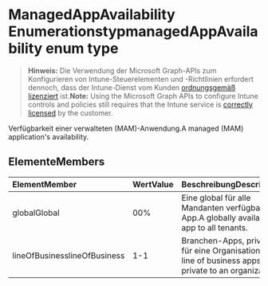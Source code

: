 # <a name="managedappavailability-enum-type"></a><span data-ttu-id="e0a55-101">ManagedAppAvailability Enumerationstyp</span><span class="sxs-lookup"><span data-stu-id="e0a55-101">managedAppAvailability enum type</span></span>

> <span data-ttu-id="e0a55-102">**Hinweis:** Die Verwendung der Microsoft Graph-APIs zum Konfigurieren von Intune-Steuerelementen und -Richtlinien erfordert dennoch, dass der Intune-Dienst vom Kunden [ordnungsgemäß lizenziert](https://go.microsoft.com/fwlink/?linkid=839381) ist.</span><span class="sxs-lookup"><span data-stu-id="e0a55-102">**Note:** Using the Microsoft Graph APIs to configure Intune controls and policies still requires that the Intune service is [correctly licensed](https://go.microsoft.com/fwlink/?linkid=839381) by the customer.</span></span>

<span data-ttu-id="e0a55-103">Verfügbarkeit einer verwalteten (MAM)-Anwendung.</span><span class="sxs-lookup"><span data-stu-id="e0a55-103">A managed (MAM) application's availability.</span></span>
## <a name="members"></a><span data-ttu-id="e0a55-104">Elemente</span><span class="sxs-lookup"><span data-stu-id="e0a55-104">Members</span></span>
|<span data-ttu-id="e0a55-105">Element</span><span class="sxs-lookup"><span data-stu-id="e0a55-105">Member</span></span>|<span data-ttu-id="e0a55-106">Wert</span><span class="sxs-lookup"><span data-stu-id="e0a55-106">Value</span></span>|<span data-ttu-id="e0a55-107">Beschreibung</span><span class="sxs-lookup"><span data-stu-id="e0a55-107">Description</span></span>|
|:---|:---|:---|
|<span data-ttu-id="e0a55-108">global</span><span class="sxs-lookup"><span data-stu-id="e0a55-108">Global</span></span>|<span data-ttu-id="e0a55-109">0</span><span class="sxs-lookup"><span data-stu-id="e0a55-109">0%</span></span>|<span data-ttu-id="e0a55-110">Eine global für alle Mandanten verfügbare App.</span><span class="sxs-lookup"><span data-stu-id="e0a55-110">A globally available app to all tenants.</span></span>|
|<span data-ttu-id="e0a55-111">lineOfBusiness</span><span class="sxs-lookup"><span data-stu-id="e0a55-111">lineOfBusiness</span></span>|<span data-ttu-id="e0a55-112">1</span><span class="sxs-lookup"><span data-stu-id="e0a55-112">-1</span></span>|<span data-ttu-id="e0a55-113">Branchen-Apps, privat für eine Organisation.</span><span class="sxs-lookup"><span data-stu-id="e0a55-113">A line of business apps private to an organization.</span></span>|








